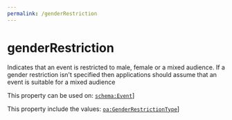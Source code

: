 ```yaml
---
permalink: /genderRestriction
---
```


# genderRestriction
Indicates that an event is restricted to male, female or a mixed audience. If a gender restriction isn't specified then applications should assume that an event is suitable for a mixed audience

This property can be used on: [`schema:Event`](https://schema.org/Event)]

This property include the values: [`oa:GenderRestrictionType`](https://openactive.io/GenderRestrictionType)]
